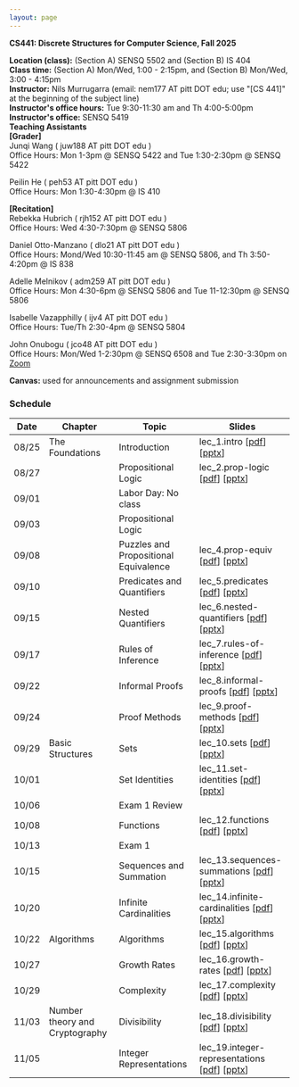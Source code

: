 ```yaml
---
layout: page
---
```


**CS441: Discrete Structures for Computer Science, Fall 2025**

**Location (class):** (Section A) SENSQ 5502 and (Section B) IS 404<br>
**Class time:** (Section A) Mon/Wed, 1:00 - 2:15pm, and (Section B) Mon/Wed, 3:00 - 4:15pm<br>
**Instructor:** Nils Murrugarra (email: nem177 AT pitt DOT edu; use "[CS 441]" at the beginning of the subject line)<br>
**Instructor's office hours:** Tue 9:30-11:30 am and Th 4:00-5:00pm<br>
**Instructor's office:** SENSQ 5419<br>
**Teaching Assistants**<br>
**[Grader]**<br>
Junqi Wang ( juw188 AT pitt DOT edu )<br>
Office Hours: Mon 1-3pm @ SENSQ 5422 and Tue 1:30-2:30pm @ SENSQ 5422<br>

Peilin He ( peh53 AT pitt DOT edu )<br>
Office Hours: Mon 1:30-4:30pm @ IS 410<br>

**[Recitation]**<br>
Rebekka Hubrich ( rjh152 AT pitt DOT edu )<br>
Office Hours: Wed 4:30-7:30pm @ SENSQ 5806<br>

Daniel Otto-Manzano ( dlo21 AT pitt DOT edu )<br>
Office Hours: Mond/Wed 10:30-11:45 am @  SENSQ 5806, and Th 3:50-4:20pm @ IS 838<br>

Adelle Melnikov ( adm259 AT pitt DOT edu )<br>
Office Hours: Mon 4:30-6pm @ SENSQ 5806 and Tue 11-12:30pm @ SENSQ 5806<br>

Isabelle Vazapphilly ( ijv4 AT pitt DOT edu )<br>
Office Hours: Tue/Th 2:30-4pm @ SENSQ 5804<br>

John Onubogu ( jco48 AT pitt DOT edu )<br>
Office Hours: Mon/Wed 1-2:30pm @ SENSQ 6508 and Tue 2:30-3:30pm on [Zoom](https://pitt.zoom.us/j/92330923739)<br>

**Canvas:** used for announcements and assignment submission<br>
    
### Schedule

Date        | Chapter          | Topic               | Slides       
----------- | -----------      |---------------------| -----------  
08/25       | The Foundations  | Introduction        | lec_1.intro [[pdf](https://sites.pitt.edu/~nem177/courses/fall25_cs441/lec_1.intro.pdf)] [[pptx](https://sites.pitt.edu/~nem177/courses/fall25_cs441/lec_1.intro.pptx)]
08/27       |                  | Propositional Logic | lec_2.prop-logic [[pdf](https://sites.pitt.edu/~nem177/courses/fall25_cs441/lec_2.prop-logic.pdf)]  [[pptx](https://sites.pitt.edu/~nem177/courses/fall25_cs441/lec_2.prop-logic.pptx)]
09/01       |                  | Labor Day: No class |
09/03       |                  | Propositional Logic |
09/08       |                  | Puzzles and Propositional Equivalence | lec_4.prop-equiv [[pdf](https://sites.pitt.edu/~nem177/courses/fall25_cs441/lec_4.prop-equiv.pdf)]  [[pptx](https://sites.pitt.edu/~nem177/courses/fall25_cs441/lec_4.prop-equiv.pptx)]
09/10       |                  | Predicates and Quantifiers | lec_5.predicates [[pdf](https://sites.pitt.edu/~nem177/courses/fall25_cs441/lec_5.predicates.pdf)]  [[pptx](https://sites.pitt.edu/~nem177/courses/fall25_cs441/lec_5.predicates.pptx)]
09/15       |                  | Nested Quantifiers                   | lec_6.nested-quantifiers [[pdf](https://sites.pitt.edu/~nem177/courses/fall25_cs441/lec_6.nested-quantifiers.pdf)]  [[pptx](https://sites.pitt.edu/~nem177/courses/fall25_cs441/lec_6.nested-quantifiers.pptx)]  
09/17       |                  | Rules of Inference                   |  lec_7.rules-of-inference  [[pdf](https://sites.pitt.edu/~nem177/courses/fall25_cs441/lec_7.rules-of-inference.pdf)]  [[pptx](https://sites.pitt.edu/~nem177/courses/fall25_cs441/lec_7.rules-of-inference.pptx)]
09/22       |                  | Informal Proofs    |  lec_8.informal-proofs  [[pdf](https://sites.pitt.edu/~nem177/courses/fall25_cs441/lec_8.informal-proofs.pdf)]  [[pptx](https://sites.pitt.edu/~nem177/courses/fall25_cs441/lec_8.informal-proofs.pptx)]
09/24       |                  | Proof Methods      |  lec_9.proof-methods  [[pdf](https://sites.pitt.edu/~nem177/courses/fall25_cs441/lec_9.proof-methods.pdf)]  [[pptx](https://sites.pitt.edu/~nem177/courses/fall25_cs441/lec_9.proof-methods.pptx)]
09/29       | Basic Structures | Sets               |  lec_10.sets  [[pdf](https://sites.pitt.edu/~nem177/courses/fall25_cs441/lec_10.sets.pdf)]  [[pptx](https://sites.pitt.edu/~nem177/courses/fall25_cs441/lec_10.sets.pptx)]
10/01       |                  | Set Identities     |  lec_11.set-identities  [[pdf](https://sites.pitt.edu/~nem177/courses/fall25_cs441/lec_11.set-identities.pdf)]  [[pptx](https://sites.pitt.edu/~nem177/courses/fall25_cs441/lec_11.set-identities.pptx)]
10/06       |                  | Exam 1 Review      |  
10/08       |                  | Functions          |  lec_12.functions  [[pdf](https://sites.pitt.edu/~nem177/courses/fall25_cs441/lec_12.functions.pdf)]  [[pptx](https://sites.pitt.edu/~nem177/courses/fall25_cs441/lec_12.functions.pptx)]
10/13       |                  | Exam 1             |  
10/15       |                  | Sequences and Summation                   |  lec_13.sequences-summations  [[pdf](https://sites.pitt.edu/~nem177/courses/fall25_cs441/lec_13.sequences-summations.pdf)]  [[pptx](https://sites.pitt.edu/~nem177/courses/fall25_cs441/lec_13.sequences-summations.pptx)]
10/20       |                  | Infinite Cardinalities                   |  lec_14.infinite-cardinalities  [[pdf](https://sites.pitt.edu/~nem177/courses/fall25_cs441/lec_14.infinite-cardinalities.pdf)]  [[pptx](https://sites.pitt.edu/~nem177/courses/fall25_cs441/lec_14.infinite-cardinalities.pptx)]
10/22       | Algorithms       | Algorithms                   |  lec_15.algorithms  [[pdf](https://sites.pitt.edu/~nem177/courses/fall25_cs441/lec_15.algorithms.pdf)]  [[pptx](https://sites.pitt.edu/~nem177/courses/fall25_cs441/lec_15.algorithms.pptx)]
10/27       |                  | Growth Rates                   |  lec_16.growth-rates  [[pdf](https://sites.pitt.edu/~nem177/courses/fall25_cs441/lec_16.growth-rates.pdf)]  [[pptx](https://sites.pitt.edu/~nem177/courses/fall25_cs441/lec_16.growth-rates.pptx)]
10/29       |                  | Complexity                   |  lec_17.complexity  [[pdf](https://sites.pitt.edu/~nem177/courses/fall25_cs441/lec_17.complexity.pdf)]  [[pptx](https://sites.pitt.edu/~nem177/courses/fall25_cs441/lec_17.complexity.pptx)]
11/03       | Number theory and Cryptography                 | Divisibility                   |  lec_18.divisibility  [[pdf](https://sites.pitt.edu/~nem177/courses/fall25_cs441/lec_18.divisibility.pdf)]  [[pptx](https://sites.pitt.edu/~nem177/courses/fall25_cs441/lec_18.divisibility.pptx)]
11/05       |                  | Integer Representations |  lec_19.integer-representations  [[pdf](https://sites.pitt.edu/~nem177/courses/fall25_cs441/lec_19.integer-representations.pdf)]  [[pptx](https://sites.pitt.edu/~nem177/courses/fall25_cs441/lec_19.integer-representations.pptx)]
